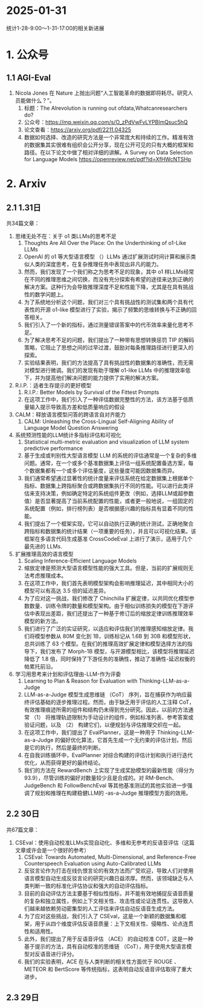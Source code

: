 # 2025-01-31

统计1-28-9:00～1-31-17:00的相关新进展

# 1. 公众号

## 1.1 AGI-Eval

1. Nicola Jones 在 Nature 上抛出问题“人工智能革命的数据即将耗尽。研究人员能做什么？”。
   1. 标题：The Alrevolution is running out ofdata,Whatcanresearchers do?
   2. 公众号：https://mp.weixin.qq.com/s/O_zPdVwFvLYPBlmQsuc5hQ
   3. 论文查看：https://arxiv.org/pdf/2211.04325
   4. 数据如何选择、改造的研究方法是一个非常庞大和持续的工作。精准有效的数据集其实很难有组织会公开分享，现在公开可见的只有大概的框架和路径。在以下论文中做了相对详细的讲解。A Survey on Data Selection for Language Models https://openreview.net/pdf?id=XfHWcNTSHp



# 2. Arxiv 

## 2.1 1.31日

共34篇文章：

1. 思绪无处不在：关于 o1 类LLMs的思考不足
   1. Thoughts Are All Over the Place: On the Underthinking of o1-Like LLMs
   2. OpenAI 的 o1 等大型语言模型 （）LLMs 通过扩展测试时间计算和展示类似人类的深度思考，在复杂推理任务中表现出非凡的能力。
   3. 然而，我们发现了一个我们称之为思考不足的现象，其中 o1 样LLMs经常在不同的推理思维之间切换，而没有充分探索有希望的途径来达到正确的解决方案。这种行为会导致推理深度不足和性能下降，尤其是在具有挑战性的数学问题上。
   4. 为了系统地分析这个问题，我们对三个具有挑战性的测试集和两个具有代表性的开源 o1-like 模型进行了实验，揭示了频繁的思维转换与不正确的回答相关。
   5. 我们引入了一个新的指标，通过测量错误答案中的代币效率来量化思考不足。
   6. 为了解决思考不足的问题，我们提出了一种带有思想转换惩罚 TIP 的解码策略，它阻止了思想之间的过早过渡，鼓励对每条推理路径进行更深入的探索。
   7. 实验结果表明，我们的方法提高了具有挑战性的数据集的准确性，而无需对模型进行微调。我们的发现有助于理解 o1-like LLMs 中的推理效率低下，并为提高他们解决问题的能力提供了实用的解决方案。
2. R.I.P.：适者生存提示的更好模型
   1. R.I.P.: Better Models by Survival of the Fittest Prompts
   2. 在这项工作中，我们引入了一种评估数据完整性的方法，该方法基于低质量输入提示导致高方差和低质量响应的假设
3. CALM：释放语言模型问答的跨语言自对齐能力
   1. CALM: Unleashing the Cross-Lingual Self-Aligning Ability of Language Model Question Answering
4. 系统预测性能的LLM统计多指标评估和可视化
   1. Statistical multi-metric evaluation and visualization of LLM system predictive performance
   2. 基于生成或判别性大型语言模型 LLM 的系统的评估通常是一个复杂的多维问题。通常，在一个或多个基准数据集上评估一组系统配置备选方案，每个数据集都有一个或多个评估量度，这些量度可能因数据集而异。
   3. 我们通常希望通过显著性的统计度量来评估系统在给定数据集上根据单个指标、数据集上跨指标聚合或跨数据集执行不同的性能。可以进行此类评估来支持决策，例如确定特定的系统组件更改（例如，选择LLM或超参数值）是否显著提高了当前系统配置的性能，或者更一般地说，一组固定的系统配置（例如，排行榜列表）是否根据感兴趣的指标具有显着不同的性能。
   4. 我们提出了一个框架实现，它可以自动执行正确的统计测试，正确地聚合跨指标和数据集的统计结果（一项重要的任务），并且可以可视化结果。该框架在多语言代码生成基准 CrossCodeEval 上进行了演示，适用于几个最先进的 LLMs.
5. 扩展推理高效的语言模型
   1. Scaling Inference-Efficient Language Models
   2. 缩放定律是预测大型语言模型性能的强大工具。但是，当前的扩展规则无法考虑推理成本。
   3. 在这项工作中，我们首先表明模型架构会影响推理延迟，其中相同大小的模型可以有高达 3.5 倍的延迟差异。
   4. 为了应对这一挑战，我们修改了 Chinchilla 扩展定律，以共同优化模型参数数量、训练令牌的数量和模型架构。由于相似训练损失的模型在下游评估中表现出差距，我们还提出了一种基于修订后的缩放定律训练推理效率模型的新方法。
   5. 我们进行了广泛的实证研究，以适应和评估我们的推理感知缩放定律。我们将模型参数从 80M 变化到 1B，训练标记从 1.6B 到 30B 和模型形状，总共训练了 63 个模型。在我们的推理高效扩展定律和模型选择方法的指导下，我们发布了 Morph-1B 模型，与开源模型相比，该模型将推理延迟降低了 1.8 倍，同时保持了下游任务的准确性，推动了准确性-延迟权衡的帕累托前沿。
6. 学习用思考来计划和评估理由-LLM-作为评委
   1. Learning to Plan & Reason for Evaluation with Thinking-LLM-as-a-Judge
   2. LLM-as-a-Judge 模型生成思维链 （CoT） 序列，旨在捕获作为响应最终评估基础的逐步推理过程。然而，由于缺乏用于评估的人工注释 CoT，有效推理痕迹所需的组件和结构仍未得到充分研究。因此，以前的方法通常 （1） 将推理轨迹限制为手动设计的组件，例如标准列表、参考答案或验证问题，以及 （2） 构建它们，以便规划与评估推理交织在一起。
   3. 在这项工作中，我们提出了 EvalPlanner，这是一种用于 Thinking-LLM-as-a-Judge 的偏好优化算法，它首先生成一个无约束的评估计划，然后是它的执行，然后是最终的判断。
   4. 在自我训练循环中，EvalPlanner 对综合构建的评估计划和执行进行迭代优化，从而获得更好的最终结论。
   5. 我们的方法在 RewardBench 上实现了生成奖励模型的最新性能（得分为 93.9），尽管训练的偏好对数量较少且是合成的。对 RM-Bench、JudgeBench 和 FollowBenchEval 等其他基准测试的其他实验进一步强调了规划和推理在构建稳健LLM的 -as-a-Judge 推理模型方面的效用。

## 2.2 30日

共67篇文章：

1. CSEval：使用自动校准LLMs实现自动化、多维和无参考的反语音评估（这篇文章或许会是一个很好的参考）
   1. CSEval: Towards Automated, Multi-Dimensional, and Reference-Free Counterspeech Evaluation using Auto-Calibrated LLMs
   2. 反驳言论作为打击在线仇恨言论的有效方法而广受欢迎，导致人们对使用语言模型自动生成反驳言论的研究兴趣日益浓厚。然而，该领域缺乏与人类判断一致的标准化评估协议和强大的自动评估指标。
   3. 目前的自动评估方法主要基于相似性指标，并不能有效地捕捉反语音质量的复杂和独立属性，例如上下文相关性、攻击性或论证连贯性。这导致人们越来越依赖劳动密集型的人工评估来评估自动反语音生成方法。
   4. 为了应对这些挑战，我们引入了 CSEval，这是一个新颖的数据集和框架，用于从四个维度评估反语音质量：上下文相关性、侵略性、论点连贯性和适用性。
   5. 此外，我们提出了用于反语音评估 （ACE） 的自动校准 COT，这是一种基于提示的方法，具有自动校准的思维链 （CoT），用于使用大型语言模型对反语音进行评分。
   6. 我们的实验表明，ACE 在与人类判断的相关性方面优于 ROUGE 、 METEOR 和 BertScore 等传统指标，这表明自动反语音评估取得了重大进步。

## 2.3 29日
